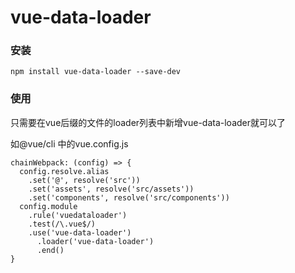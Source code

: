 # vue-data-loader
### 安装
```
npm install vue-data-loader --save-dev
```
### 使用
只需要在vue后缀的文件的loader列表中新增vue-data-loader就可以了  

如@vue/cli 中的vue.config.js
```
chainWebpack: (config) => {
  config.resolve.alias
    .set('@', resolve('src'))
    .set('assets', resolve('src/assets'))
    .set('components', resolve('src/components'))
  config.module
    .rule('vuedataloader')
    .test(/\.vue$/)
    .use('vue-data-loader')
      .loader('vue-data-loader')
      .end()
}
```
